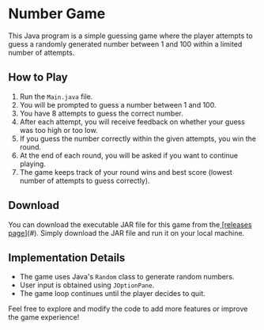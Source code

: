 # Number Game

This Java program is a simple guessing game where the player attempts to guess a randomly generated number between 1 and 100 within a limited number of attempts.

## How to Play

1. Run the `Main.java` file.
2. You will be prompted to guess a number between 1 and 100.
3. You have 8 attempts to guess the correct number.
4. After each attempt, you will receive feedback on whether your guess was too high or too low.
5. If you guess the number correctly within the given attempts, you win the round.
6. At the end of each round, you will be asked if you want to continue playing.
7. The game keeps track of your round wins and best score (lowest number of attempts to guess correctly).

## Download

You can download the executable JAR file for this game from the[ [releases page]](https://github.com/ayoubboulidam/Number_Game/raw/master/src/Number_Game.jar)(#).
Simply download the JAR file and run it on your local machine.

## Implementation Details

- The game uses Java's `Random` class to generate random numbers.
- User input is obtained using `JOptionPane`.
- The game loop continues until the player decides to quit.

Feel free to explore and modify the code to add more features or improve the game experience!
